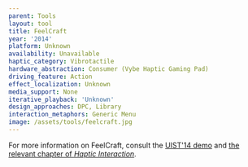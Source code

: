 ```yaml
---
parent: Tools
layout: tool
title: FeelCraft
year: '2014'
platform: Unknown
availability: Unavailable
haptic_category: Vibrotactile
hardware_abstraction: Consumer (Vybe Haptic Gaming Pad)
driving_feature: Action
effect_localization: Unknown
media_support: None
iterative_playback: 'Unknown'
design_approaches: DPC, Library
interaction_metaphors: Generic Menu
image: /assets/tools/feelcraft.jpg
---
```

For more information on FeelCraft, consult the [UIST'14 demo](https://doi.org/10.1145/2658779.2659109) and [the relevant chapter of *Haptic Interaction*](https://doi.org/10.1007/978-4-431-55690-9_47).
